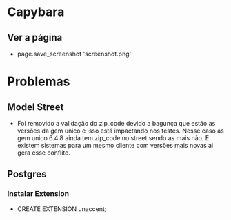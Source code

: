 # Capybara

## Ver a página

- page.save_screenshot 'screenshot.png'

# Problemas

## Model Street

- Foi removido a validação do zip_code devido a bagunça que estão as versões da gem unico e isso está impactando
nos testes. Nesse caso as gem unico 6.4.8 ainda tem zip_code no street sendo as mais não. E existem sistemas para
um mesmo cliente com versões mais novas ai gera esse conflito.

## Postgres

### Instalar Extension

- CREATE EXTENSION unaccent;